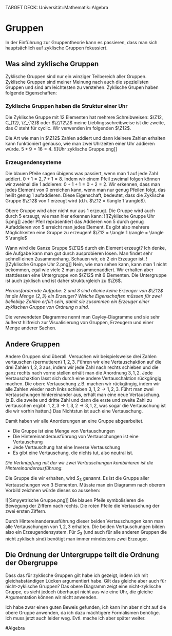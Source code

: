 TARGET DECK: Universität::Mathematik::Algebra

# Gruppen
In der Einführung zur Gruppentheorie kann es passieren, dass man sich hauptsächlich auf zyklische Gruppen fokussiert.

## Was sind zyklische Gruppen
Zyklische Gruppen sind nur ein winziger Teilbereich aller Gruppen. Zyklische Gruppen sind meiner Meinung nach auch die speziellsten Gruppen und sind am leichtesten zu verstehen. 
Zyklische Grupen haben folgende Eigenschaften:

### Zyklische Gruppen haben die Struktur einer Uhr
Die Zyklische Gruppe mit 12 Elementen hat mehrere Schreibweisen: $\Z12, C_{12}, \Z_{12}$ oder $\Z/12\Z$ meine Lieblingsschreibweise ist die zweite, das $C$ steht für cyclic. Wir verwenden im folgenden $\Z12$.

Die Art wie man in $\Z12$ Zahlen addiert und dann kleinere Zahlen erhalten kann funktioniert genauso, wie man zwei Uhrzeiten einer Uhr addieren würde. $5+9 = 16 = 4$.
![[Uhr zyklische Gruppe.png]]

### Erzeugendensysteme
Die blauen Pfeile sagen übigens was passiert, wenn man $1$ auf jede Zahl addiert. $0+1 = 2, 7 + 1 = 8$. Indem wir einem Pfeil zweimal folgen können wir zweimal die $1$ addieren: $0 + 1 +1 = 0 + 2 = 2$. Wir erkennen, dass man jedes Element von $0$ erreichen kann, wenn man nur genug Pfeilen folgt, das heißt genug $1$ aufaddieren.
Diese Eigenschaft, bedeutet, dass die Zyklische Gruppe $\Z12$ von $1$ erzeugt wird (d.h. $\Z12 = \langle 1 \rangle$).

Obere Gruppe wird aber nicht nur aus $1$ erzeugt. Die Gruppe wird auch durch $5$ erzeugt, wie man hier erkennen kann:
![[Zyklische Gruppe Uhr 5.png]]
Jeder Pfeil repräsentiert das Addieren von $5$ durch genug Aufaddieren von $5$ erreicht man jedes Element. Es gibt also mehrere Möglichkeiten eine Gruppe zu erzeugen! $\Z12 = \langle 1 \rangle = \langle 5 \rangle$

Wann wird die Ganze Gruppe $\Z12$ durch ein Element erzeugt? Ich denke, die Aufgabe kann man gut durch ausprobieren lösen. Man findet sehr schnell einen Zusammenhang.
Schauen wir, ob $2$ ein Erzeuger ist.
![[Zyklische Gruppe Uhr 2.png]]
Nein, wie man sehen kann, kann man $1$ nicht bekommen, egal wie viele $2$ man zusammenaddiert.
Wir erhalten aber stattdessen eine Untergruppe von $\Z12$ mit $6$ Elementen. Die Untergruppe ist auch zyklisch und ist daher strukturgleich zu $\Z6$.

*Herausfordernde Aufgabe: $2$ und $3$ sind alleine keine Erzeuger von $\Z12$ Ist die Menge $\{2, 3\}$ ein Erzeuger? Welche Eigenschaften müssen für zwei beliebige Zahlen erfült sein, damit sie zusammen ein Erzeuger einer zyklischen Gruppe von Ordnung $n$ sind.*

Die verwendeten Diagramme nennt man Cayley-Diagramme und sie sehr äußerst hilfreich zur Visualisierung von Gruppen, Erzeugern und einer Menge anderer Sachen.

## Andere Gruppen
Andere Gruppen sind überall. Versuchen wir beispielsweise drei Zahlen vertauschen (permutieren) $1, 2, 3$.
Führen wir eine Vertauschaktion auf die drei Zahlen $1, 2, 3$ aus, indem wir jede Zahl nach rechts schieben und die ganz rechts nach vorne stellen erhält man die Anordnung $3, 1, 2$.
Jede Vertauschaktion lässt sich durch eine andere Vertauschaktion rückgängig machen. Die obere Vertauschung z.B. machen wir rückgängig, indem wir alle Zahlen wieder nach links schieben $3, 1, 2 \to 1, 2, 3$.
Führt man zwei Vertauschungen hintereinander aus, erhält man eine neue Vertauschung. (z.B. die zweite und dritte Zahl und dann die erste und zweite Zahl zu vertauschen ergibt: $1, 2, 3 \to 1, 3, 2 \to 3, 1, 2$, was sogar die Vertauschung ist die wir vorhin hatten.)
Das Nichtstun ist auch eine Vertauschung.

Damit haben wir alle Anorderungen an eine Gruppe abgearbeitet.
- Die Gruppe ist eine Menge von Vertauschungen
- Die Hintereinanderausführung von Vertauschungen ist eine Vertauschung
- Jede Vertauschung hat eine Inverse Vertauschung
- Es gibt eine Vertauschung, die nichts tut, also neutral ist.

*Die Verknüpfung mit der wir zwei Vertauschungen kombinieren ist die Hintereinanderausführung.*

Die Gruppe die wir erhalten, wird $S_3$ genannt. Es ist die Gruppe aller Vertauschungen von $3$ Elementen. Müsste man ein Diagramm nach oberem Vorbild zeichnen würde dieses so aussehen:

![[Smyyetrische Gruppe.png]]
Die blauen Pfeile symbolisieren die Bewegung der Ziffern nach rechts. Die roten Pfeile die Vertauschung der zwei ersten Ziffern.

Durch Hintereinanderausführung dieser beiden Vertauschungen kann man alle Vertauschungen von $1, 2, 3$ erhalten. Die beiden Vertauschungen bilden also ein Erzeugendensystem. Für $S_3$ (und auch für alle anderen Gruppen die nicht zyklisch sind) benötigt man immer mindestens zwei Erzeuger.

## Die Ordnung der Untergruppe teilt die Ordnung der Obergruppe
Dass das für zyklische Gruppen gilt habe ich gezeigt, indem ich mit gleichabständigen Lücken argumentiert habe. 
Gilt das gleiche aber auch für nicht-zyklische Gruppen? Das obere Diagramm zeigt eine nicht-zyklische Gruppe, es sieht jedoch überhaupt nicht aus wie eine Uhr, die gleiche Argumentation können wir nicht anwenden.

Ich habe zwar einen guten Beweis gefunden, ich kann ihn aber nicht auf die obere Gruppe anwenden, da ich dazu mächtigere Formalismen benötige. Ich muss jetzt auch leider weg. Evtl. mache ich aber später weiter.
<!--
 Zum Glück habe ich mal diesen tollen Beweis gelesen:
 Das Vertauschen der ersten zwei Zahlen ist eine Gruppe und sie enthält die Elemente $1, 2, 3$ und $2, 1, 3$. Wir zeigen 
-->


$\newcommand{\Q}{\mathbb Q}$
$\newcommand{\R}{\mathbb R}$
$\newcommand{\C}{\mathbb C}$
$\newcommand{\F}{\mathbb F}$
$\newcommand{\Z}{\mathbb Z}$
$\newcommand{\N}{\mathbb N}$
$\newcommand{\a}{\alpha}$

#Algebra 


